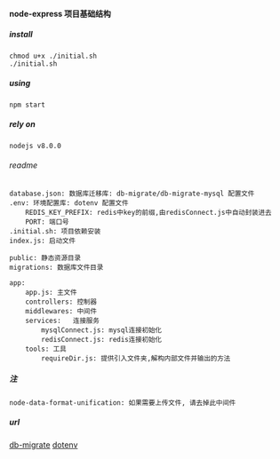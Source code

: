 #### node-express 项目基础结构

##### install

    chmod u+x ./initial.sh
    ./initial.sh

##### using

    npm start

##### rely on

    nodejs v8.0.0

###### readme

    database.json: 数据库迁移库: db-migrate/db-migrate-mysql 配置文件
    .env: 环境配置库: dotenv 配置文件
        REDIS_KEY_PREFIX: redis中key的前缀,由redisConnect.js中自动封装进去
        PORT: 端口号
    .initial.sh: 项目依赖安装
    index.js: 启动文件

    public: 静态资源目录
    migrations: 数据库文件目录

    app: 
        app.js: 主文件
        controllers: 控制器
        middlewares: 中间件
        services:   连接服务
            mysqlConnect.js: mysql连接初始化
            redisConnect.js: redis连接初始化
        tools: 工具
            requireDir.js: 提供引入文件夹,解构内部文件并输出的方法

##### 注
    node-data-format-unification: 如果需要上传文件, 请去掉此中间件

##### url
[db-migrate](https://db-migrate.readthedocs.io/en/latest/API/SQL/)
[dotenv](https://github.com/motdotla/dotenv)       
